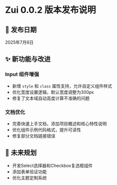 # Zui 0.0.2 版本发布说明

## 🎉 发布日期
2025年7月6日

## ✨ 新功能与改进

### Input 组件增强
- 新增 `style` 和 `class` 属性支持，允许自定义组件样式
- 优化宽度设置逻辑，默认宽度调整为300px
- 修复了文本域自动高度计算不准确的问题

### 文档优化
- 完善快速上手文档，添加项目概述和核心特性说明
- 优化组件示例代码格式，提升可读性
- 修复部分文档链接错误


## 🚀 未来规划
- 开发Select选择器和Checkbox复选框组件
- 添加表单验证功能
- 优化主题定制系统